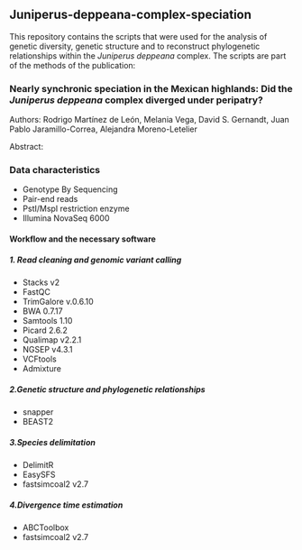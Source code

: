 ## Juniperus-deppeana-complex-speciation
This repository contains the scripts that were used for the analysis of genetic diversity, genetic structure and to reconstruct phylogenetic relationships within the *Juniperus deppeana* complex. The scripts are part of the methods of the publication: 

### Nearly synchronic speciation in the Mexican highlands: Did the *Juniperus deppeana* complex diverged under peripatry?

Authors: Rodrigo Martínez de León, Melania Vega, David S. Gernandt, Juan Pablo Jaramillo-Correa, Alejandra Moreno-Letelier

Abstract:

### Data characteristics
- Genotype By Sequencing
- Pair-end reads
- PstI/MspI restriction enzyme
- Illumina NovaSeq 6000
#### Workflow and the necessary software
##### 1. Read cleaning and genomic variant calling
- Stacks v2
- FastQC
- TrimGalore v.0.6.10
- BWA 0.7.17
- Samtools 1.10
- Picard 2.6.2
- Qualimap v2.2.1
- NGSEP v4.3.1
- VCFtools
- Admixture
##### 2.Genetic structure and phylogenetic relationships
- snapper
- BEAST2
##### 3.Species delimitation
- DelimitR
- EasySFS
- fastsimcoal2 v2.7
##### 4.Divergence time estimation
- ABCToolbox
- fastsimcoal2 v2.7
